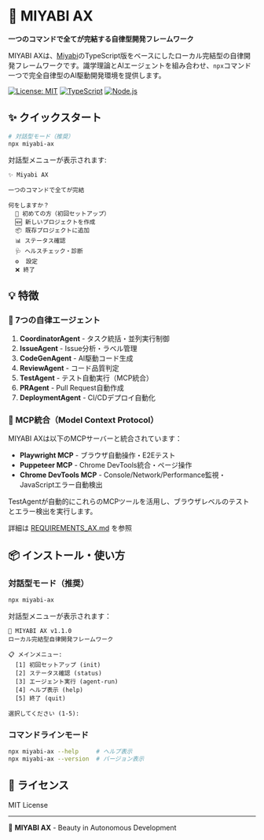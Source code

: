 # 🌸 MIYABI AX

**一つのコマンドで全てが完結する自律型開発フレームワーク**

MIYABI AXは、[Miyabi](https://github.com/ShunsukeHayashi/Miyabi)のTypeScript版をベースにしたローカル完結型の自律開発フレームワークです。識学理論とAIエージェントを組み合わせ、`npx`コマンド一つで完全自律型のAI駆動開発環境を提供します。

[![License: MIT](https://img.shields.io/badge/License-MIT-blue.svg)](https://opensource.org/licenses/MIT)
[![TypeScript](https://img.shields.io/badge/TypeScript-5.8-blue)](https://www.typescriptlang.org/)
[![Node.js](https://img.shields.io/badge/Node.js-≥18.0.0-green)](https://nodejs.org/)

## ✨ クイックスタート

```bash
# 対話型モード（推奨）
npx miyabi-ax
```

対話型メニューが表示されます:

```
✨ Miyabi AX

一つのコマンドで全てが完結

何をしますか？
  🌸 初めての方（初回セットアップ）
  🆕 新しいプロジェクトを作成
  📦 既存プロジェクトに追加
  📊 ステータス確認
  🩺 ヘルスチェック・診断
  ⚙️  設定
  ❌ 終了
```

## 💡 特徴

### 🤖 7つの自律エージェント

1. **CoordinatorAgent** - タスク統括・並列実行制御
2. **IssueAgent** - Issue分析・ラベル管理
3. **CodeGenAgent** - AI駆動コード生成
4. **ReviewAgent** - コード品質判定
5. **TestAgent** - テスト自動実行（MCP統合）
6. **PRAgent** - Pull Request自動作成
7. **DeploymentAgent** - CI/CDデプロイ自動化

### 🔧 MCP統合（Model Context Protocol）

MIYABI AXは以下のMCPサーバーと統合されています：

- **Playwright MCP** - ブラウザ自動操作・E2Eテスト
- **Puppeteer MCP** - Chrome DevTools統合・ページ操作
- **Chrome DevTools MCP** - Console/Network/Performance監視・JavaScriptエラー自動検出

TestAgentが自動的にこれらのMCPツールを活用し、ブラウザレベルのテストとエラー検出を実行します。

詳細は [REQUIREMENTS_AX.md](REQUIREMENTS_AX.md) を参照

## 📦 インストール・使い方

### 対話型モード（推奨）

```bash
npx miyabi-ax
```

対話型メニューが表示されます：

```
🌸 MIYABI AX v1.1.0
ローカル完結型自律開発フレームワーク

📋 メインメニュー:
  [1] 初回セットアップ (init)
  [2] ステータス確認 (status)
  [3] エージェント実行 (agent-run)
  [4] ヘルプ表示 (help)
  [5] 終了 (quit)

選択してください (1-5):
```

### コマンドラインモード

```bash
npx miyabi-ax --help     # ヘルプ表示
npx miyabi-ax --version  # バージョン表示
```

## 📄 ライセンス

MIT License

---

🌸 **MIYABI AX** - Beauty in Autonomous Development
